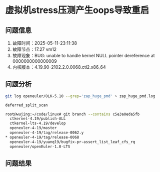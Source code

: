 # 虚拟机stress压测产生oops导致重启

## 问题信息

1. 故障时间：2025-05-11-23:11:38
2. 故障节点：17.27 vm12
3. 故障现象：BUG: unable to handle kernel NULL pointer dereference at 0000000000000009
4. 内核版本：4.19.90-2102.2.0.0068.ctl2.x86_64

## 问题分析

```bash
git log openeuler/OLK-5.10 --grep='zap_huge_pmd' > zap_huge_pmd.log
```

```bash
deferred_split_scan
```

```bash
root@wujing:~/code/linux# git branch --contains c5e3a0eda5fb
  ctkernel-4.19/publish-ALL
  ctkernel-lts-4.19/develop
  openeuler-4-19/master
  openeuler-4-19/tag/release-0062.y
* openeuler-4-19/tag/release-0068
  openeuler-4-19/yuanql9/bugfix-pr-assert_list_leaf_cfs_rq
  openeuler/openEuler-1.0-LTS
```

## 问题结果


